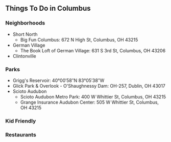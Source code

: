 ## Things To Do in Columbus

### Neighborhoods
 - Short North
   - Big Fun Columbus: 672 N High St, Columbus, OH 43215
 - German Village
   - The Book Loft of German Village: 631 S 3rd St, Columbus, OH 43206
 - Clintonville

### Parks
 - Grigg's Reservoir: 40°00′58″N 83°05′38″W
 - Glick Park & Overlook - O'Shaughnessy Dam: OH-257, Dublin, OH 43017
 - Scioto Audubon
   - Scioto Audubon Metro Park: 400 W Whittier St, Columbus, OH 43215
   - Grange Insurance Audubon Center: 505 W Whittier St, Columbus, OH 43215
### Kid Friendly

### Restaurants
